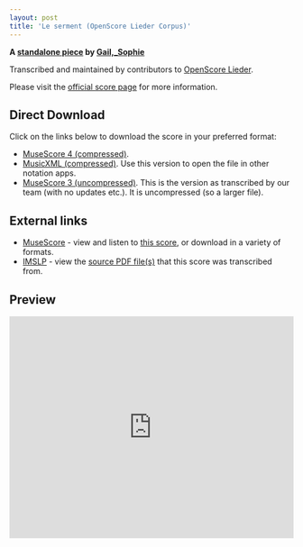 ```yaml
---
layout: post
title: 'Le serment (OpenScore Lieder Corpus)'
---
```


__A [standalone piece](https://fourscoreandmore.org/OpenScore/Gail%2C_Sophie/_/) by [Gail,_Sophie](https://fourscoreandmore.org/OpenScore/Gail%2C_Sophie)__

Transcribed and maintained by contributors to [OpenScore Lieder].

Please visit the [official score page] for more information.

[official score page]: https://musescore.com/openscore-lieder-corpus/scores/6604249
[OpenScore Lieder]: https://musescore.com/openscore-lieder-corpus

## Direct Download

Click on the links below to download the score in your preferred format:
- [MuseScore 4 (compressed)](https://fourscoreandmore.org/OpenScore/Gail%2C_Sophie/_/Le_serment.mscz).
- [MusicXML (compressed)](https://fourscoreandmore.org/OpenScore/Gail%2C_Sophie/_/Le_serment.mxl). Use this version to open the file in other notation apps.
- [MuseScore 3 (uncompressed)](https://raw.githubusercontent.com/OpenScore/Lieder/refs/heads/main/scores/Gail%2C_Sophie/_/Le_serment/lc6604249.mscx). This is the version as transcribed by our team (with no updates etc.). It is uncompressed (so a larger file).

## External links

- [MuseScore] - view and listen to [this score][MuseScore], or download in a variety of formats.
- [IMSLP] - view the [source PDF file(s)][IMSLP] that this score was transcribed from.

[MuseScore]: https://musescore.com/score/6604249
[IMSLP]: https://imslp.org/wiki/Special:ReverseLookup/173063

## Preview

<iframe width="100%" height="394" src="https://musescore.com/openscore-lieder-corpus/scores/6604249/embed" frameborder="0" allowfullscreen allow="autoplay; fullscreen"></iframe>
